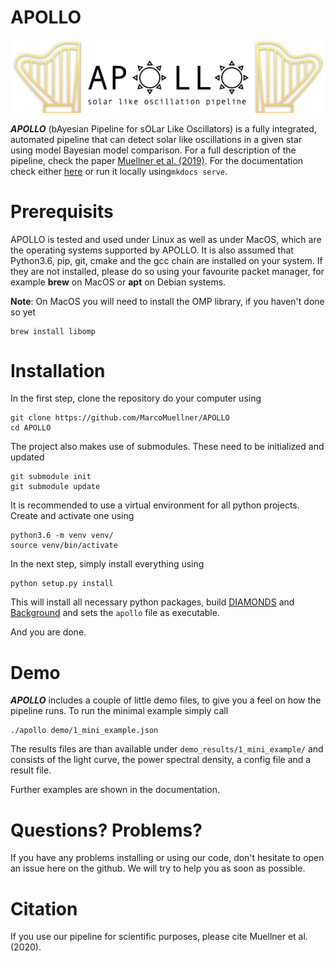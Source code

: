 # APOLLO

<p align="center">
  <img src="https://raw.githubusercontent.com/MarcoMuellner/APOLLO/master/logo/logo.png">
</p>

_**APOLLO**_ (bAyesian Pipeline for sOLar Like Oscillators) is a fully integrated, automated pipeline that can detect solar 
like oscillations in a given star using model Bayesian model comparison. For a full description of the pipeline,
check the paper [Muellner et al. (2019)](). For the documentation check either [here]() or run it locally
using```mkdocs serve```.

# Prerequisits
APOLLO is tested and used under Linux as well as under MacOS, which are the operating systems supported by APOLLO. It 
is also assumed that Python3.6, pip, git, cmake and the gcc chain are installed on your system. If they are not installed,
please do so using your favourite packet manager, for example **brew** on MacOS or **apt** on Debian systems.

**Note**:
On MacOS you will need to install the OMP library, if you haven't done so yet
```
brew install libomp
```

# Installation
In the first step, clone the repository do your computer using
```
git clone https://github.com/MarcoMuellner/APOLLO
cd APOLLO
```
The project also makes use of submodules. These need to be initialized and updated
```
git submodule init
git submodule update
```

It is recommended to use a virtual environment for all python projects. Create and activate one using
```
python3.6 -m venv venv/
source venv/bin/activate
```
In the next step, simply install everything using
```
python setup.py install
```
This will install all necessary python packages, build [DIAMONDS]() and [Background]() and sets the ```apollo``` file
as executable.

And you are done.

# Demo
_**APOLLO**_ includes a couple of little demo files, to give you a feel on how the pipeline runs. To run the minimal example simply call
```
./apollo demo/1_mini_example.json
```
The results files are than available under ```demo_results/1_mini_example/``` and consists of the light curve, the 
power spectral density, a config file and a result file.

Further examples are shown in the documentation.

# Questions? Problems?
If you have any problems installing or using our code, don't hesitate to open an issue here on the github. We will
try to help you as soon as possible.

# Citation
If you use our pipeline for scientific purposes, please cite Muellner et al. (2020). 
